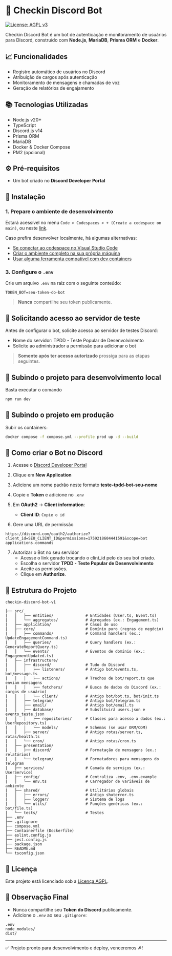 # 🚀 Checkin Discord Bot

[![License: AGPL v3](https://img.shields.io/badge/License-AGPL%20v3-blue.svg)](https://www.gnu.org/licenses/agpl-3.0)

Checkin Discord Bot é um bot de autenticação e monitoramento de usuários para Discord, construído com **Node.js**, **MariaDB**, **Prisma ORM** e **Docker**.

## 📈 Funcionalidades

- Registro automático de usuários no Discord
- Atribuição de cargos após autenticação
- Monitoramento de mensagens e chamadas de voz
- Geração de relatórios de engajamento

## 📚 Tecnologias Utilizadas

- Node.js v20+
- TypeScript
- Discord.js v14
- Prisma ORM
- MariaDB
- Docker & Docker Compose
- PM2 (opcional)

## ⚙️ Pré‑requisitos

- Um bot criado no **Discord Developer Portal**

## 🔢 Instalação

### 1. Prepare o ambiente de desenvolvimento

Estará acessível no menu `Code > Codespaces > + (Create a codespace on main)`, ou neste [link](https://github.com/codespaces/new?repo=Coletivo-Popular-Design-Desenvolvimento%2Fcheckin-discord-bot-v1).

Caso prefira desenvolver localmente, há algumas alternativas:

- [Se conectar ao codespace no Visual Studio Code](https://docs.github.com/en/codespaces/developing-in-a-codespace/using-github-codespaces-in-visual-studio-code)
- [Criar o ambiente completo na sua própria máquina](https://code.visualstudio.com/docs/devcontainers/tutorial)
- [Usar alguma ferramenta compatível com dev containers](https://containers.dev/supporting)

### 3. Configure o `.env`

Crie um arquivo `.env` na raiz com o seguinte conteúdo:

```env
TOKEN_BOT=seu-token-do-bot
```

> **Nunca** compartilhe seu token publicamente.

## 🐳 Solicitando acesso ao servidor de teste

Antes de configurar o bot, solicite acesso ao servidor de testes Discord:

- Nome do servidor: TPDD - Teste Popular de Desenvolvimento
- Solicite ao administrador a permissão para adicionar o bot

> **Somente após ter acesso autorizado** prossiga para as etapas seguintes.

## 🚀 Subindo o projeto para desenvolvimento local

Basta executar o comando

```bash
npm run dev
```

## 🚀 Subindo o projeto em produção

Subir os containers:

```bash
docker compose -f compose.yml --profile prod up -d --build
```

## 🔖 Como criar o Bot no Discord

1. Acesse o [Discord Developer Portal](https://discord.com/developers/applications)
2. Clique em **New Application**
3. Adicione um nome padrão neste formato **teste-tpdd-bot-seu-nome**
4. Copie o **Token** e adicione no `.env`
5. Em **OAuth2** → **Client information**:

   - **Client ID**: `Copie o id`

6. Gere uma URL de permissão

```
https://discord.com/oauth2/authorize?client_id=SEU_CLIENT_ID&permissions=1759218604441591&scope=bot applications.commands
```

7. Autorizar o Bot no seu servidor
   - Acesse o link gerado trocando o clint_id pelo do seu bot criado.
   - Escolha o servidor **TPDD - Teste Popular de Desenvolvimento**
   - Aceite as permissões.
   - Clique em **Authorize**.

## 📂 Estrutura do Projeto

```
checkin-discord-bot-v1

├── src/
|   │   ├── entities/              # Entidades (User.ts, Event.ts)
|   │   └── aggregates/            # Agregados (ex.: Engagement.ts)
|   ├── application/               # Casos de uso
|   ├── core/                      # Domínio puro (regras de negócio)
|   │   ├── commands/              # Command handlers (ex.: UpdateEngagementCommand.ts)
|   │   ├── queries/               # Query handlers (ex.: GenerateReportQuery.ts)
|   │   └── events/                # Eventos de domínio (ex.: EngagementUpdated.ts)
|   ├── infrastructure/
|   │   ├── discord/               # Tudo do Discord
|   │   │   ├── listeners/         # Antigo bot/events.ts, bot/message.ts
|   │   │   ├── actions/           # Trechos de bot/report.ts que enviam mensagens
|   │   │   ├── fetchers/          # Busca de dados do Discord (ex.: cargos de usuário)
|   │   │   └── client/            # Antigo bot/bot.ts, bot/init.ts
|   │   ├── telegram/              # Antigo bot/telegram.ts
|   │   ├── email/                 # Antigo bot/email.ts
|   │   ├── database/              # Substituirá users.json e evento_teste.json
|   │   │   ├── repositories/      # Classes para acesso a dados (ex.: UserRepository.ts)
|   │   │   └── models/            # Schemas (se usar ORM/ODM)
|   │   ├── server/                # Antigo rotas/server.ts, rotas/health.ts
|   │   └── cron/                  # Antigo rotas/cron.ts
|   ├── presentation/
|   │   ├── discord/               # Formatação de mensagens (ex.: relatórios)
|   │   └── telegram/              # Formatadores para mensagens do Telegram
|   ├── services/                  # Camada de serviços (ex.: UserService)
|   ├── config/                    # Centraliza .env, .env.example
|   │   └── env.ts                 # Carregador de variáveis de ambiente
|   ├── shared/                    # Utilitários globais
|   │   ├── errors/                # Antigo shuterror.ts
|   │   ├── logger/                # Sistema de logs
|   │   └── utils/                 # Funções genéricas (ex.: bot/file.ts)
|   └── tests/                     # Testes
├── .env
├── .gitignore
├── compose.yml
├── Containerfile (Dockerfile)
├── eslint.config.js
├── jest.config.js
├── package.json
├── README.md
└── tsconfig.json
```

## 📜 Licença

Este projeto está licenciado sob a [Licença AGPL](LICENSE).

## 🧠 Observação Final

- Nunca compartilhe seu **Token do Discord** publicamente.
- Adicione o `.env` ao seu `.gitignore`:

```gitignore
.env
node_modules/
dist/
```

---

✅ Projeto pronto para desenvolvimento e deploy, venceremos ☭!
